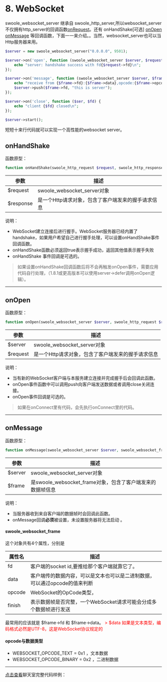 # 8. WebSocket

swoole_websocket_server 继承自 swoole_http_server,所以websocket_server 不仅拥有http_server的回调函数[onRequest](c7.md)。还有 onHandShake[可选] [onOpen](#onopen) [onMessage](#onmessage) 等回调函数，下面一一来介绍。。当然，websocket_server也可以当Http服务器来用。
```php
$server = new swoole_websocket_server("0.0.0.0", 9501);

$server->on('open', function (swoole_websocket_server $server, $request) {
    echo "server: handshake success with fd{$request->fd}\n";
});

$server->on('message', function (swoole_websocket_server $server, $frame) {
    echo "receive from {$frame->fd}:{$frame->data},opcode:{$frame->opcode},fin:{$frame->finish}\n";
    $server->push($frame->fd, "this is server");
});

$server->on('close', function ($ser, $fd) {
    echo "client {$fd} closed\n";
});

$server->start();
```
短短十来行代码就可以实现一个高性能的websocket server。

## onHandShake

函数原型：
```php
function onHandShake(swoole_http_request $request, swoole_http_response $response);
```

| 参数 | 描述 |
| -- | -- |
| $request | swoole_websocket_server对象 |
| $response | 是一个Http请求对象，包含了客户端发来的握手请求信息 |

说明：

* WebSocket建立连接后进行握手。WebSocket服务器已经内置了handshake，如果用户希望自己进行握手处理，可以设置onHandShake事件回调函数。
* onHandShake函数必须返回true表示握手成功，返回其他值表示握手失败
* onHandShake 事件回调是可选的。

> 如果设置onHandShake回调函数后将不会再触发onOpen事件，需要应用代码自行处理，（1.8.1或更高版本可以使用server->defer调用onOpen逻辑）。</font>


---


## onOpen

函数原型：
```php
function onOpen(swoole_websocket_server $server, swoole_http_request $request);
```

| 参数 | 描述 |
| -- | -- |
| $server | swoole_websocket_server对象 |
| $request | 是一个Http请求对象，包含了客户端发来的握手请求信息 |

说明：

* 当有新的WebSocket客户端与本服务建立连接并完成握手后会回调此函数。
* onOpen事件函数中可以调用push向客户端发送数据或者调用close关闭连接。
* onOpen事件回调是可选的。

> 如果在onConnect里有代码，会先执行onConnect里的代码。


---


## onMessage

函数原型：
```php
function onMessage(swoole_websocket_server $server, swoole_websocket_frame $frame)
```

| 参数 | 描述 |
| -- | -- |
| $server | swoole_websocket_server对象 |
| $frame | 是swoole_websocket_frame对象，包含了客户端发来的数据帧信息 |

说明：

* 当服务器收到来自客户端的数据帧时会回调此函数。
* onMessage回调**必须**被设置，未设置服务器将无法启动
。



#### swoole_websocket_frame

这个对象共有4个属性，分别是

| 属性名 | 描述 |
| -- | -- |
| fd | 客户端的socket id,要推给那个客户端就靠它了。 |
| data | 客户端传的数据内容，可以是文本也可以是二进制数据，可以通过opcode的值来判断 |
| opcode | WebSocket的OpCode类型， |
| finish | 表示数据帧是否完整，一个WebSocket请求可能会分成多个数据帧进行发送 |

最常用的应该就是 $frame->fd 和 $frame->data。
<font color=red>> $data 如果是文本类型，编码格式必然是UTF-8，这是WebSocket协议规定的</font>



#### opcode与数据类型
* WEBSOCKET_OPCODE_TEXT = 0x1 ，文本数据
* WEBSOCKET_OPCODE_BINARY = 0x2 ，二进制数据



---








[点击查看](example/websocket)聊天室完整代码样例：